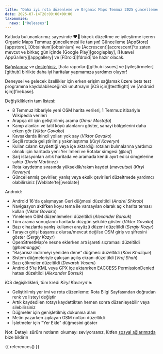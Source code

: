 ```yaml
---
title: "Daha iyi rota düzenleme ve Organic Maps Temmuz 2025 güncellemesinde birçok iyileştirme ve düzeltme"
date: 2025-07-14T20:00:00+00:00
taxonomies:
  news: ["Releases"]
---
```


Katkıda bulunanlarımız sayesinde ❤️💪 birçok düzeltme ve iyileştirme içeren Organic Maps Temmuz güncellemesi ile tanışın! Güncelleme [AppStore][appstore], [Obtainium][obtainium] ve [Accrescent][accrescent]'te zaten mevcut ve birkaç gün içinde [Google Play][googleplay], [Huawei AppGallery][appgallery] ve [FDroid][fdroid]'de hazır olacak.

[Bağışlarınız](@/donate/index.md) ve [desteğiniz](@/contribute/index.md), [hata raporları][github issues] ve [iyileştirmeler][github] birlikte daha iyi haritalar yapmamıza yardımcı oluyor!

Deneysel ve gelecek özellikler için erken erişim sağlamak üzere beta test programına kaydolabileceğinizi unutmayın [iOS için][testflight] ve [Android için][firebase].

Değişikliklerin tam listesi:
- 8 Temmuz itibariyle yeni OSM harita verileri, 1 Temmuz itibariyle Wikipedia verileri
- Arapça dil için geliştirilmiş arama (_Omar Mostafa_)
- Kamp alanları ve tatil köyü alanlarını göster, sanayi bölgelerini daha erken gör (_Viktor Govako_)
- Kavşaklarda ikincil yolları yok say (_Viktor Govako_)
- Seçili rotada geliştirilmiş yakınlaştırma (_Kiryl Kaveryn_)
- Kullanıcıların kaydettiği veya içe aktardığı rotaları bulmalarına yardımcı olmak için haritada yeni Yer İmleri ve Rotalar simgesi (_@euf_)
- Şarj istasyonları artık haritada ve aramada kendi ayırt edici simgelerine sahip (_David Martinez_)
- Rota kaydetme sırasında yükseklik/rakım kaydet (_mevcutsa_) (_Kiryl Kaveryn_)
- Güncellenmiş çeviriler, yanlış veya eksik çevirileri düzeltmede yardımcı olabilirsiniz [Weblate'te][weblate]

Android:
- Android 16'da çalışmayan Geri düğmesi düzeltildi (_Andrei Shkrob_)
- Navigasyon aktifken koyu tema ile varsayılan olarak açık harita teması kullan (_Viktor Govako_)
- Yinelenen OSM düzenlemeleri düzeltildi (_Alexander Borsuk_)
- Tüm arama sonuçlarını haritada düzgün şekilde göster (_Viktor Govako_)
- Bazı cihazlarda yanlış kullanıcı arayüzü düzeni düzeltildi (_Sergiy Kozyr_)
- Tarayıcı girişi başarısız olursa/mevcut değilse OSM giriş ve şifresini göster (_Sergiy Kozyr_)
- OpenStreetMap'e nesne eklerken artı işareti sıçraması düzeltildi (_@hemanggs_)
- "Başarısız indirmeyi yeniden dene" düğmesi düzeltildi (_Kavi Khalique_)
- Sistem düğmeleriyle çakışan açılış ekranı düzeltildi (_Vraj Shah_)
- Bazı çökmeler düzeltildi (_Devarsh Vasani_)
- Android 5'te KML veya GPX içe aktarırken EACCESS PermissionDenied hatası düzeltildi (_Alexander Borsuk_)

iOS değişiklikleri, tüm kredi _Kiryl Kaveryn_'e:
- Geliştirilmiş yer imi ve rota düzenleme: Rota Bilgi Sayfasından doğrudan renk ve listeyi değiştir
- Artık kaydedilen rotayı kaydettikten hemen sonra düzenleyebilir veya silebilirsiniz
- Düğmeler için genişletilmiş dokunma alanı
- Metin yazarken zıplayan OSM notları düzeltildi
- İşletmeler için "Yer Ekle" düğmesini göster

Not: Detaylı sürüm notlarını okumayı seviyorsanız, lütfen [sosyal ağlarımızda](/#community) bize bildirin

{{ references() }}
